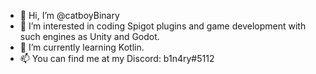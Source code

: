- 👋 Hi, I’m @catboyBinary
- 👀 I’m interested in coding Spigot plugins and game development with such engines as Unity and Godot.
- 🌱 I’m currently learning Kotlin.
- 📫 You can find me at my Discord: b1n4ry#5112
